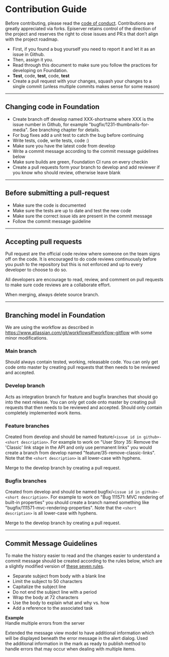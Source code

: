 # Contribution Guide
Before
contributing, please read the [code of conduct](https://github.com/episerver/content-ab-testing/blob/main/code-of-conduct.md).  Contributions are greatly appreciated via forks. Episerver retains control of the direction of the project and reserves the right to close issues and PR:s that don’t align with the project roadmap.


* First, if you found a bug yourself you need to report it and let it as an issue in Github.
* Then, assign it you.
* Read through this document to make sure you follow the practices for developing on Foundation.
* __Test__, code, __test__, code, __test__
* Create a pull request with your changes, squash your changes to a single commit (unless multiple commits makes sense for some reason)

---

## Changing code in Foundation

* Create branch off develop named XXX-shortname where XXX is the issue number in Github, for example "bugfix/1231-thumbnails-for-media". See branching chapter for details.
* For bug fixes add a unit test to catch the bug before continuing
* Write tests, code, write tests, code  :)
* Make sure you have the latest code from develop
* Write a commit message according to the commit message guidelines below
* Make sure builds are green, Foundation CI runs on every checkin
* Create a pull requests form your branch to develop and add reviewer if you know who should review, otherwise leave blank

---

## Before submitting a pull-request
* Make sure the code is documented
* Make sure the tests are up to date and test the new code
* Make sure the correct issue ids are present in the commit message
* Follow the commit message guideline

---

## Accepting pull requests

Pull request are the official code review where someone on the team signs off on the code. It is encouraged to do code reviews continuously before you push to the repository but this is not enforced and up to every developer to choose to do so.

All developers are encourage to read, review, and comment on pull requests to make sure code reviews are a collaborate effort.

When merging, always delete source branch.

---

## Branching model in Foundation

We are using the workflow as described in https://www.atlassian.com/git/workflows#!workflow-gitflow with some minor modifications.

### Main branch

Should always contain tested, working, releasable code. You can only get code onto master by creating pull requests that then needs to be reviewed and accepted.

### Develop branch

Acts as integration branch for feature and bugfix branches that should go into the next release. You can only get code onto master by creating pull requests that then needs to be reviewed and accepted. Should only contain completely implemented work items.

### Feature branches

Created from develop and should be named feature/`<issue id in github>-<short description>`. For example to work on "User Story 35: Remove the 'Classic' link stage in the API and only use permanent links" you would create a branch from develop named "feature/35-remove-classic-links". Note that the `<short description>` is all lower-case with hyphens.

Merge to the develop branch by creating a pull request.

### Bugfix branches

Created from develop and should be named bugfix/`<issue id in github>-<short description>`. For example to work on "Bug 111571: MVC rendering of built-in properties" you should create a branch named something like "bugfix/111571-mvc-rendering-properties". Note that the `<short description>` is all lower-case with hyphens.

Merge to the develop branch by creating a pull request.

---

## Commit Message Guidelines ##

To make the history easier to read and the changes easier to understand a commit message should be created according to the rules below, which are a slightly modified version of [these seven rules](http://chris.beams.io/posts/git-commit/#seven-rules).

* Separate subject from body with a blank line
* Limit the subject to 50 characters
* Capitalize the subject line
* Do not end the subject line with a period
* Wrap the body at 72 characters
* Use the body to explain what and why vs. how
* Add a reference to the associated task

**Example**  
Handle multiple errors from the server  

Extended the message view model to have additional information which  
will be displayed beneath the error message in the alert dialog. Used  
the additional information in the mark as ready to publish method to  
handle errors that may occur when dealing with multiple items.  

